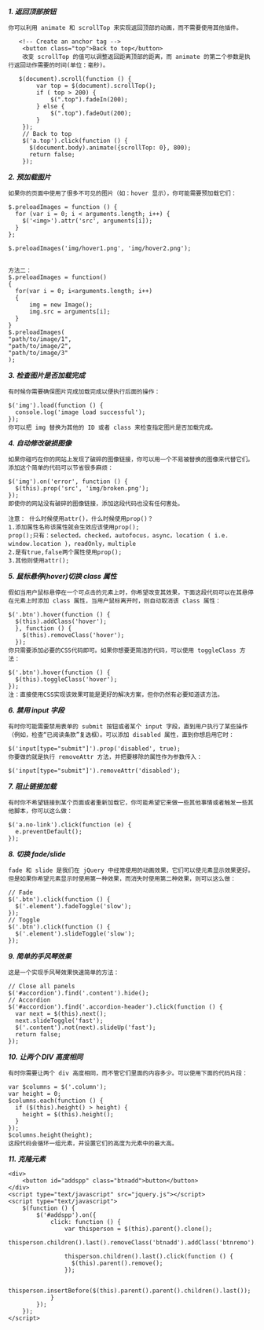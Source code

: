 ___1. 返回顶部按钮___

    你可以利用 animate 和 scrollTop 来实现返回顶部的动画，而不需要使用其他插件。
    
       <!-- Create an anchor tag -->
        <button class="top">Back to top</button>
        改变 scrollTop 的值可以调整返回距离顶部的距离，而 animate 的第二个参数是执行返回动作需要的时间(单位：毫秒)。
    
       $(document).scroll(function () {
            var top = $(document).scrollTop();
            if ( top > 200) {
                $(".top").fadeIn(200);
            } else {
                $(".top").fadeOut(200);
            }
        });
        // Back to top
        $('a.top').click(function () {
          $(document.body).animate({scrollTop: 0}, 800);
          return false;
        });
    

___2. 预加载图片___

    如果你的页面中使用了很多不可见的图片（如：hover 显示），你可能需要预加载它们：

    $.preloadImages = function () {
      for (var i = 0; i < arguments.length; i++) {
        $('<img>').attr('src', arguments[i]);
      }
    };

    $.preloadImages('img/hover1.png', 'img/hover2.png');


    方法二：
    $.preloadImages = function()
    {
      for(var i = 0; i<arguments.length; i++)
      {
          img = new Image();
          img.src = arguments[i];
      }
    }
    $.preloadImages(
    "path/to/image/1",
    "path/to/image/2",
    "path/to/image/3"
    );

___3. 检查图片是否加载完成___

    有时候你需要确保图片完成加载完成以便执行后面的操作：

    $('img').load(function () {
      console.log('image load successful');
    });
    你可以把 img 替换为其他的 ID 或者 class 来检查指定图片是否加载完成。

___4. 自动修改破损图像___

    如果你碰巧在你的网站上发现了破碎的图像链接，你可以用一个不易被替换的图像来代替它们。添加这个简单的代码可以节省很多麻烦：

    $('img').on('error', function () {
      $(this).prop('src', 'img/broken.png');
    });
    即使你的网站没有破碎的图像链接，添加这段代码也没有任何害处。

    注意： 什么时候使用attr()，什么时候使用prop()？
    1.添加属性名称该属性就会生效应该使用prop();
    prop();只有：selected，checked，autofocus，async，location ( i.e. window.location )，readOnly，multiple
    2.是有true,false两个属性使用prop();
    3.其他则使用attr();

___5. 鼠标悬停(hover)切换 class 属性___

    假如当用户鼠标悬停在一个可点击的元素上时，你希望改变其效果，下面这段代码可以在其悬停在元素上时添加 class 属性，当用户鼠标离开时，则自动取消该 class 属性：

    $('.btn').hover(function () {
      $(this).addClass('hover');
      }, function () {
        $(this).removeClass('hover');
      });
    你只需要添加必要的CSS代码即可。如果你想要更简洁的代码，可以使用 toggleClass 方法：

    $('.btn').hover(function () { 
      $(this).toggleClass('hover'); 
    });
    注：直接使用CSS实现该效果可能是更好的解决方案，但你仍然有必要知道该方法。

  ___6. 禁用 input 字段___

    有时你可能需要禁用表单的 submit 按钮或者某个 input 字段，直到用户执行了某些操作（例如，检查“已阅读条款”复选框）。可以添加 disabled 属性，直到你想启用它时：

    $('input[type="submit"]').prop('disabled', true);
    你要做的就是执行 removeAttr 方法，并把要移除的属性作为参数传入：

    $('input[type="submit"]').removeAttr('disabled');


  ___7. 阻止链接加载___

    有时你不希望链接到某个页面或者重新加载它，你可能希望它来做一些其他事情或者触发一些其他脚本，你可以这么做：

    $('a.no-link').click(function (e) {
      e.preventDefault();
    });

 ___8. 切换 fade/slide___

    fade 和 slide 是我们在 jQuery 中经常使用的动画效果，它们可以使元素显示效果更好。但是如果你希望元素显示时使用第一种效果，而消失时使用第二种效果，则可以这么做：

    // Fade
    $('.btn').click(function () {
      $('.element').fadeToggle('slow');
    });
    // Toggle
    $('.btn').click(function () {
      $('.element').slideToggle('slow');
    });

 ___9. 简单的手风琴效果___

    这是一个实现手风琴效果快速简单的方法：

    // Close all panels
    $('#accordion').find('.content').hide();
    // Accordion
    $('#accordion').find('.accordion-header').click(function () {
      var next = $(this).next();
      next.slideToggle('fast');
      $('.content').not(next).slideUp('fast');
      return false;
    });

___10. 让两个 DIV 高度相同___

    有时你需要让两个 div 高度相同，而不管它们里面的内容多少。可以使用下面的代码片段：

    var $columns = $('.column');
    var height = 0;
    $columns.each(function () {
      if ($(this).height() > height) {
        height = $(this).height();
      }
    });
    $columns.height(height);
    这段代码会循环一组元素，并设置它们的高度为元素中的最大高。

___11. 克隆元素___

    <div>
        <button id="addspp" class="btnadd">button</button>
    </div>
    <script type="text/javascript" src="jquery.js"></script>
    <script type="text/javascript">
        $(function () {
            $('#addspp').on({
                click: function () {
                    var thisperson = $(this).parent().clone();
                    thisperson.children().last().removeClass('btnadd').addClass('btnremo').removeAttr('id');

                    thisperson.children().last().click(function () { 
                      $(this).parent().remove(); 
                    });

                    thisperson.insertBefore($(this).parent().parent().children().last());
                }
            });
        });
    </script>
